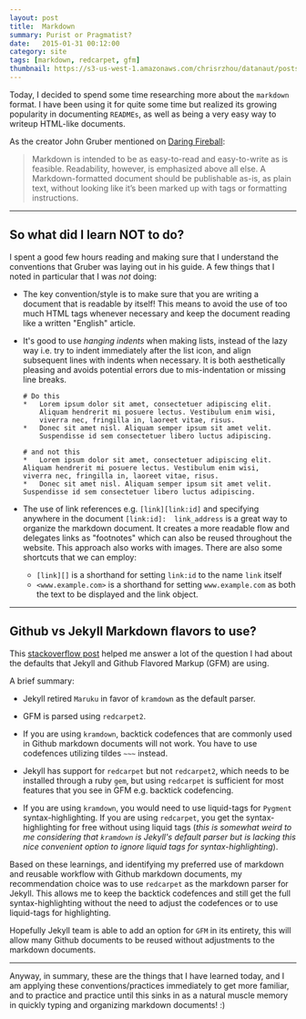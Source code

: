 ```yaml
---
layout: post
title:  Markdown
summary: Purist or Pragmatist?
date:   2015-01-31 00:12:00
category: site
tags: [markdown, redcarpet, gfm]
thumbnail: https://s3-us-west-1.amazonaws.com/chrisrzhou/datanaut/posts/2015-01-31-markdown/thumbnail.png
---
```


Today, I decided to spend some time researching more about the `markdown` format.  I have been using it for quite 
some time but realized its growing popularity in documenting `READMEs`, as well as being a very easy way to
writeup HTML-like documents.

As the creator John Gruber mentioned on [Daring Fireball][]:

>   Markdown is intended to be as easy-to-read and easy-to-write as is feasible.
>   Readability, however, is emphasized above all else.
>   A Markdown-formatted document should be publishable as-is, as plain text,
>   without looking like it’s been marked up with tags or formatting instructions.

------

## So what did I learn NOT to do?
I spent a good few hours reading and making sure that I understand the conventions that Gruber was laying out in his 
guide.  A few things that I noted in particular that I was *not* doing:

-   The key convention/style is to make sure that you are writing a document that is readable by itself!  This means
    to avoid the use of too much HTML tags whenever necessary and keep the document reading like a written "English" 
    article.
    
-   It's good to use *hanging indents* when making lists, instead of the lazy way i.e. try to indent immediately 
    after the list icon, and align subsequent lines with indents when necessary.  It is both aesthetically pleasing 
    and avoids potential errors due to mis-indentation or missing line breaks.
    
    ```
    # Do this
    *   Lorem ipsum dolor sit amet, consectetuer adipiscing elit.
        Aliquam hendrerit mi posuere lectus. Vestibulum enim wisi,
        viverra nec, fringilla in, laoreet vitae, risus.
    *   Donec sit amet nisl. Aliquam semper ipsum sit amet velit.
        Suspendisse id sem consectetuer libero luctus adipiscing.
      
    # and not this
    *   Lorem ipsum dolor sit amet, consectetuer adipiscing elit.
    Aliquam hendrerit mi posuere lectus. Vestibulum enim wisi,
    viverra nec, fringilla in, laoreet vitae, risus.
    *   Donec sit amet nisl. Aliquam semper ipsum sit amet velit.
    Suspendisse id sem consectetuer libero luctus adipiscing.
    ````

-   The use of link references e.g. `[link][link:id]` and specifying anywhere in the document `[link:id]: 
    link_address` is a great way to organize the markdown document.  It creates a more readable flow and delegates 
    links as "footnotes" which can also be reused throughout the website.  This approach also works with images. 
    There are also some shortcuts that we can employ:
    -   `[link][]` is a shorthand for setting `link:id` to the name `link` itself
    -   `<www.example.com>` is a shorthand for setting `www.example.com` as both the text to be displayed and the link 
        object.

------

## Github vs Jekyll Markdown flavors to use?
This [stackoverflow post] helped me answer a lot of the question I had about the defaults that Jekyll and Github 
Flavored Markup (GFM) are using.

A brief summary:
-   Jekyll retired `Maruku` in favor of `kramdown` as the default parser.

-   GFM is parsed using `redcarpet2`.

-   If you are using `kramdown`, backtick codefences that are commonly used in Github markdown documents will not 
    work.  You have to use codefences utilizing tildes `~~~` instead.

-   Jekyll has support for `redcarpet` but not `redcarpet2`, which needs to be installed through a ruby `gem`, but
    using `redcarpet` is sufficient for most features that you see in GFM e.g. backtick codefencing.
    
-   If you are using `kramdown`, you would need to use liquid-tags for `Pygment` syntax-highlighting.  If you are using
    `redcarpet`, you get the syntax-highlighting for free without using liquid tags (*this is somewhat weird to me 
    considering that `kramdown` is Jekyll's default parser but is lacking this nice convenient option to ignore 
    liquid tags for syntax-highlighting*).

Based on these learnings, and identifying my preferred use of markdown and reusable workflow with Github markdown 
documents, my recommendation choice was to use `redcarpet` as the markdown parser for Jekyll.  This allows me to keep
the backtick codefences and still get the full syntax-highlighting without the need to adjust the codefences or to 
use liquid-tags for highlighting.

Hopefully Jekyll team is able to add an option for `GFM` in its entirety, this will allow many Github documents to be
reused without adjustments to the markdown documents.

------

Anyway, in summary, these are the things that I have learned today, and I am applying these conventions/practices 
immediately to get more familiar, and to practice and practice until this sinks in as a natural muscle memory
in quickly typing and organizing markdown documents! :)

<!-- links -->
[daring fireball]: http://daringfireball.net/projects/markdown/syntax#philosophy
[stackoverflow post]: http://stackoverflow.com/questions/13464590/github-flavored-markdown-and-pygments-highlighting-in-jekyll/13614020#13614020
